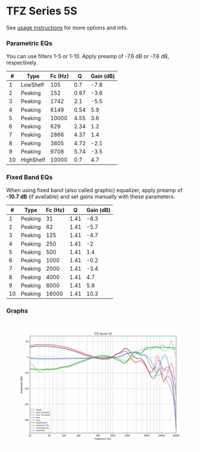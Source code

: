 # TFZ Series 5S
See [usage instructions](https://github.com/jaakkopasanen/AutoEq#usage) for more options and info.

### Parametric EQs
You can use filters 1-5 or 1-10. Apply preamp of -7.6 dB or -7.6 dB, respectively.

|   # | Type      |   Fc (Hz) |    Q |   Gain (dB) |
|-----|-----------|-----------|------|-------------|
|   1 | LowShelf  |       105 | 0.7  |        -7.8 |
|   2 | Peaking   |       152 | 0.97 |        -3.6 |
|   3 | Peaking   |      1742 | 2.1  |        -5.5 |
|   4 | Peaking   |      6149 | 0.54 |         5.9 |
|   5 | Peaking   |     10000 | 4.55 |         3.6 |
|   6 | Peaking   |       629 | 2.34 |         1.2 |
|   7 | Peaking   |      2866 | 4.37 |         1.4 |
|   8 | Peaking   |      3805 | 4.72 |        -2.1 |
|   9 | Peaking   |      9708 | 5.74 |        -3.5 |
|  10 | HighShelf |     10000 | 0.7  |         4.7 |

### Fixed Band EQs
When using fixed band (also called graphic) equalizer, apply preamp of **-10.7 dB** (if available) and set gains manually with these parameters.

|   # | Type    |   Fc (Hz) |    Q |   Gain (dB) |
|-----|---------|-----------|------|-------------|
|   1 | Peaking |        31 | 1.41 |        -8.3 |
|   2 | Peaking |        62 | 1.41 |        -5.7 |
|   3 | Peaking |       125 | 1.41 |        -4.7 |
|   4 | Peaking |       250 | 1.41 |        -2   |
|   5 | Peaking |       500 | 1.41 |         1.4 |
|   6 | Peaking |      1000 | 1.41 |        -0.2 |
|   7 | Peaking |      2000 | 1.41 |        -3.4 |
|   8 | Peaking |      4000 | 1.41 |         4.7 |
|   9 | Peaking |      8000 | 1.41 |         5.8 |
|  10 | Peaking |     16000 | 1.41 |        10.3 |

### Graphs
![](./TFZ%20Series%205S.png)
